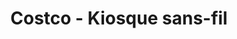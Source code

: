 ---
title: "Costco - Kiosque sans-fil"
url: /vaudreuil-dorion/costco-kiosque-sans-fil/
shop: mobile phone
---